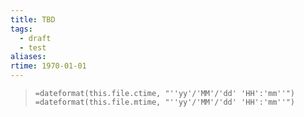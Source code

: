 ```yaml
---
title: TBD
tags:
  - draft
  - test
aliases: 
rtime: 1970-01-01
---
```

> `=dateformat(this.file.ctime, "''yy'/'MM'/'dd' 'HH':'mm''")`   `=dateformat(this.file.mtime, "''yy'/'MM'/'dd' 'HH':'mm''")`



